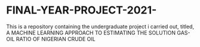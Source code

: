 # FINAL-YEAR-PROJECT-2021-
This is a repository containing the undergraduate project i carried out, titled, A MACHINE LEARNING APPROACH TO ESTIMATING THE SOLUTION GAS-OIL RATIO OF NIGERIAN CRUDE OIL

